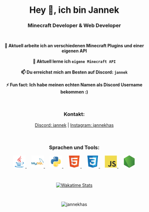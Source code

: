 <h1 align="center">Hey 👋, ich bin Jannek</h1>
<h3 align="center">Minecraft Developer & Web Developer</h3>
<br>
<p align="center">
  <strong>🔭 Aktuell arbeite ich an verschiedenen Minecraft Plugins und einer eigenen API</strong><br><br>
  <strong>🌱 Aktuell lerne ich <code>eigene Minecraft API</code></strong><br><br>
  <strong>📫 Du erreichst mich am Besten auf Discord: <code>jannek</code></strong><br><br>
  <strong>⚡ Fun fact: Ich habe meinen echten Namen als Discord Username bekommen :)</strong>
</p>
<br>
<h3 align="center">Kontakt:</h3>
<p align="center">
  <a href="https://discord.com/channels/@me" target="_blank" rel="noreferrer">Discord: jannek</a> | 
  <a href="https://www.instagram.com/jannekhas" target="_blank" rel="noreferrer">Instagram: jannekhas</a>
</p>
<br>
<h3 align="center">Sprachen und Tools:</h3>
<p align="center">
  <a href="https://www.java.com" target="_blank" rel="noreferrer">
    <img src="https://raw.githubusercontent.com/devicons/devicon/master/icons/java/java-original.svg" alt="java" width="40" height="40"/>
  </a>
  <span>&nbsp;&nbsp;&nbsp;</span>
  <a href="https://www.mysql.com/" target="_blank" rel="noreferrer">
    <img src="https://raw.githubusercontent.com/devicons/devicon/master/icons/mysql/mysql-original-wordmark.svg" alt="mysql" width="40" height="40"/>
  </a>
  <span>&nbsp;&nbsp;&nbsp;</span>
  <a href="https://www.python.org" target="_blank" rel="noreferrer">
    <img src="https://raw.githubusercontent.com/devicons/devicon/master/icons/python/python-original.svg" alt="python" width="40" height="40"/>
  </a>
  <span>&nbsp;&nbsp;&nbsp;</span>
  <a href="https://developer.mozilla.org/en-US/docs/Web/HTML" target="_blank" rel="noreferrer">
    <img src="https://raw.githubusercontent.com/devicons/devicon/master/icons/html5/html5-original.svg" alt="html" width="40" height="40"/>
  </a>
  <span>&nbsp;&nbsp;&nbsp;</span>
  <a href="https://developer.mozilla.org/en-US/docs/Web/CSS" target="_blank" rel="noreferrer">
    <img src="https://raw.githubusercontent.com/devicons/devicon/master/icons/css3/css3-original.svg" alt="css" width="40" height="40"/>
  </a>
  <span>&nbsp;&nbsp;&nbsp;</span>
  <a href="https://www.javascript.com" target="_blank" rel="noreferrer">
    <img src="https://raw.githubusercontent.com/devicons/devicon/master/icons/javascript/javascript-original.svg" alt="javascript" width="40" height="40"/>
  </a>
  <span>&nbsp;&nbsp;&nbsp;</span>
  <a href="https://nodejs.org" target="_blank" rel="noreferrer">
    <img src="https://raw.githubusercontent.com/devicons/devicon/master/icons/nodejs/nodejs-original.svg" alt="nodejs" width="40" height="40"/>
  </a>
</p>
<br>
<p align="center">
  <a href="https://github.com/anuraghazra/github-readme-stats">
    <img alt="Wakatime Stats" src="https://github-readme-stats.vercel.app/api/wakatime?username=Jannnnek&layout=compact&theme=tokyonight" />
  </a>
</p>
<br>
<p align="center"> 
  <img src="https://komarev.com/ghpvc/?username=jannekhas&label=Profile%20views&color=0e75b6&style=flat" alt="jannekhas" />
</p>
